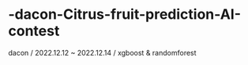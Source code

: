 # -dacon-Citrus-fruit-prediction-AI-contest
dacon / 2022.12.12 ~ 2022.12.14 / xgboost &amp; randomforest

